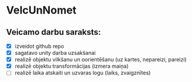 # VelcUnNomet
## Veicamo darbu saraksts:
- [x] izveidot github repo
- [x] sagatavo unity darba uzsakšanai
- [x] realizē objektu vilkšanu un oorientēšanu (uz kartes, nepareizi, pareizi)
- [x] realizē objektu transformācijas (izmera maiņa)
- [ ] realizē laika atskaiti un uzvaras logu (laiks, zvaigznītes)
